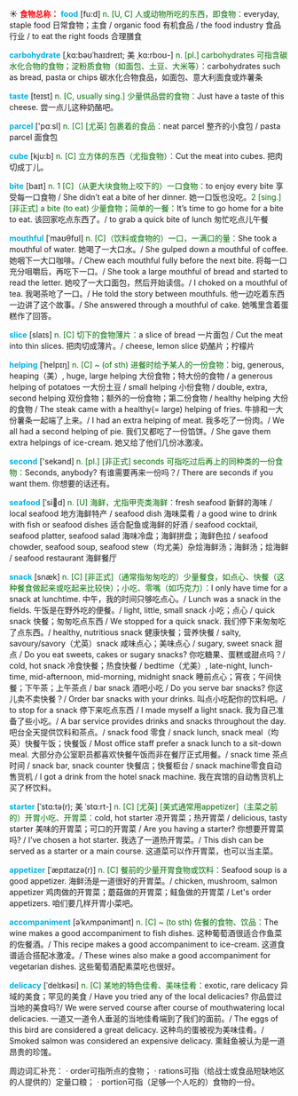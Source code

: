 ☀ <font color="red">**食物总称：**</font>
<font color="sky blue">**food**</font> [fu:d] 
<font color="rgb(227, 108, 9)">n. [U, C] 人或动物所吃的东西，即食物：</font>everyday, staple food 日常食物；主食 / organic food 有机食品 / the food industry 食品行业 / to eat the right foods 合理膳食
           
<font color="sky blue">**carbohydrate**</font> [ˌkɑ:bəʊˈhaɪdreɪt; 美 ˌkɑ:rboʊ-]
<font color="rgb(227, 108, 9)">n. [pl.] carbohydrates 可指含碳水化合物的食物；淀粉质食物（如面包、土豆、大米等）：</font>carbohydrates such as bread, pasta or chips 碳水化合物食品，如面包、意大利面食或炸薯条

<font color="sky blue">**taste**</font> [teɪst] 
<font color="rgb(227, 108, 9)">n. [C, usually sing.] 少量供品尝的食物：</font>Just have a taste of this cheese. 尝一点儿这种奶酪吧。

<font color="sky blue">**parcel**</font> ['pɑːsl] 
<font color="rgb(227, 108, 9)">n. [C] [尤英] 包裹着的食品：</font>neat parcel 整齐的小食包 / pasta parcel 面食包

<font color="sky blue">**cube**</font> [kju:b] 
<font color="rgb(227, 108, 9)">n. [C] 立方体的东西（尤指食物）：</font>Cut the meat into cubes. 把肉切成丁儿。

<font color="sky blue">**bite**</font> [baɪt] 
<font color="rgb(227, 108, 9)">n. 1 [C]（从更大块食物上咬下的）一口食物：</font>to enjoy every bite 享受每一口食物 / She didn’t eat a bite of her dinner. 她一口饭也没吃。<font color="rgb(227, 108, 9)">2 [sing.] [非正式] a bite (to eat) 少量食物；简单的一餐：</font>It’s time to go home for a bite to eat. 该回家吃点东西了。/ to grab a quick bite of lunch 匆忙吃点儿午餐
           
<font color="sky blue">**mouthful**</font> [ˈmaʊθfʊl]
<font color="rgb(227, 108, 9)">n. [C]（饮料或食物的）一口，一满口的量：</font>She took a mouthful of water. 她喝了一大口水。/ She gulped down a mouthful of coffee. 她咽下一大口咖啡。/ Chew each mouthful fully before the next bite. 将每一口充分咀嚼后，再吃下一口。/ She took a large mouthful of bread and started to read the letter. 她咬了一大口面包，然后开始读信。/ I choked on a mouthful of tea. 我喝茶呛了一口。/ He told the story between mouthfuls. 他一边吃着东西一边讲了这个故事。/ She answered through a mouthful of cake. 她嘴里含着蛋糕作了回答。

<font color="sky blue">**slice**</font> [slaɪs] 
<font color="rgb(227, 108, 9)">n. [C] 切下的食物薄片：</font>a slice of bread 一片面包 / Cut the meat into thin slices. 把肉切成薄片。/ cheese, lemon slice 奶酪片；柠檬片
           
<font color="sky blue">**helping**</font> [ˈhelpɪŋ]
<font color="rgb(227, 108, 9)">n. [C] ~ (of sth) 进餐时给予某人的一份食物：</font>big, generous, heaping（美）, huge, large helping 大份食物；特大份的食物 / a generous helping of potatoes 一大份土豆 / small helping 小份食物 / double, extra, second helping 双份食物；额外的一份食物；第二份食物 / healthy helping 大份的食物 / The steak came with a healthy(= large) helping of fries. 牛排和一大份薯条一起端了上来。/ I had an extra helping of meat. 我多吃了一份肉。/ We all had a second helping of pie. 我们又都吃了一份馅饼。/ She gave them extra helpings of ice-cream. 她又给了他们几份冰激凌。

<font color="sky blue">**second**</font> ['sekənd] 
<font color="rgb(227, 108, 9)">n. [pl.] [非正式] seconds 可指吃过后再上的同种类的一份食物：</font>Seconds, anybody? 有谁需要再来一份吗？/ There are seconds if you want them. 你想要的话还有。
    
<font color="sky blue">**seafood**</font> [ˈsi:fu:d]
<font color="rgb(227, 108, 9)">n. [U] 海鲜，尤指甲壳类海鲜：</font>fresh seafood 新鲜的海味 / local seafood 地方海鲜特产 / seafood dish 海味菜肴 / a good wine to drink with fish or seafood dishes 适合配鱼或海鲜的好酒 / seafood cocktail, seafood platter, seafood salad 海味冷盘；海鲜拼盘；海鲜色拉 / seafood chowder, seafood soup, seafood stew（均尤美）杂烩海鲜汤；海鲜汤；烩海鲜 / seafood restaurant 海鲜餐厅
           
<font color="sky blue">**snack**</font> [snæk]
<font color="rgb(227, 108, 9)">n. [C] [非正式]（通常指匆匆吃的）少量餐食，如点心、快餐（这种餐食做起来或吃起来比较快）；小吃、零嘴（如巧克力）：</font>I only have time for a snack at lunchtime. 中午，我的时间只够吃点心。/ Lunch was a snack in the fields. 午饭是在野外吃的便餐。/ light, little, small snack 小吃；点心 / quick snack 快餐；匆匆吃点东西 / We stopped for a quick snack. 我们停下来匆匆吃了点东西。/ healthy, nutritious snack 健康快餐；营养快餐 / salty, savoury/savory（尤英）snack 咸味点心；美味点心 / sugary, sweet snack 甜点 / Do you eat sweets, cakes or sugary snacks? 你吃糖果、蛋糕或甜点吗？/ cold, hot snack 冷食快餐；热食快餐 / bedtime（尤美）, late-night, lunch-time, mid-afternoon, mid-morning, midnight snack 睡前点心；宵夜；午间快餐；下午茶；上午茶点 / bar snack 酒吧小吃 / Do you serve bar snacks? 你这儿卖不卖快餐？/ Order bar snacks with your drinks. 叫点小吃配你的饮料吧。/ to stop for a snack 停下来吃点东西 / I made myself a light snack. 我为自己准备了些小吃。/ A bar service provides drinks and snacks throughout the day.吧台全天提供饮料和茶点。/ snack food 零食 / snack lunch, snack meal（均英）快餐午饭；快餐饭 / Most office staff prefer a snack lunch to a sit-down meal. 大部分办公室职员都喜欢快餐午饭而非在餐厅正式用餐。/ snack time 茶点时间 / snack bar, snack counter 快餐店；快餐柜台 / snack machine零食自动售货机 / I got a drink from the hotel snack machine. 我在宾馆的自动售货机上买了杯饮料。
           
<font color="sky blue">**starter**</font> [ˈstɑ:tə(r); 美 ˈstɑ:rt-]
<font color="rgb(227, 108, 9)">n. [C] [尤英] [美式通常用appetizer]（主菜之前的）开胃小吃、开胃菜：</font>cold, hot starter 凉开胃菜；热开胃菜 / delicious, tasty starter 美味的开胃菜；可口的开胃菜 / Are you having a starter? 你想要开胃菜吗? / I’ve chosen a hot starter. 我选了一道热开胃菜。/ This dish can be served as a starter or a main course. 这道菜可以作开胃菜，也可以当主菜。
         
<font color="sky blue">**appetizer**</font> [ˈæpɪtaɪzə(r)]
<font color="rgb(227, 108, 9)">n. [C] 餐前的少量开胃食物或饮料：</font>Seafood soup is a good appetizer. 海鲜汤是一道很好的开胃菜。/ chicken, mushroom, salmon appetizer 鸡肉做的开胃菜；蘑菇做的开胃菜；鲑鱼做的开胃菜 / Let's order appetizers. 咱们要几样开胃小菜吧。

<font color="sky blue">**accompaniment**</font> [əˈkʌmpənimənt]
<font color="rgb(227, 108, 9)">n. [C] ~ (to sth) 佐餐的食物、饮品：</font>The wine makes a good accompaniment to fish dishes. 这种葡萄酒很适合作鱼菜的佐餐酒。/ This recipe makes a good accompaniment to ice-cream. 这道食谱适合搭配冰激凌。/ These wines also make a good accompaniment for vegetarian dishes. 这些葡萄酒配素菜吃也很好。
 
<font color="sky blue">**delicacy**</font> [ˈdelɪkəsi]
<font color="rgb(227, 108, 9)">n. [C] 某地的特色佳肴、美味佳肴：</font>exotic, rare delicacy 异域的美食；罕见的美食 / Have you tried any of the local delicacies? 你品尝过当地的美食吗?/ We were served course after course of mouthwatering local delicacies. 一道又一道令人垂涎的当地佳肴端到了我们的面前。/ The eggs of this bird are considered a great delicacy. 这种鸟的蛋被视为美味佳肴。/ Smoked salmon was considered an expensive delicacy. 熏鲑鱼被认为是一道昂贵的珍馐。

周边词汇补充：
· order可指所点的食物；
· rations可指（给战士或食品短缺地区的人提供的）定量口粮；
· portion可指（足够一个人吃的）食物的一份。